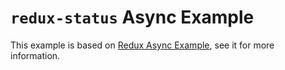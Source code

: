 # `redux-status` Async Example

This example is based on [Redux Async Example](https://github.com/reactjs/redux/tree/master/examples/async), see it for more information.
